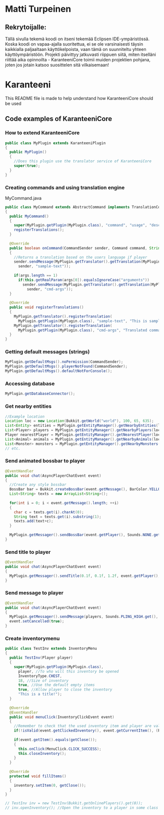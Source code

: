 # Matti Turpeinen

## Rekrytoijalle:
Tällä sivulla tekemä koodi on itseni tekemää Eclipsen IDE-ympäristössä. Koska koodi on vapaa-ajalla suoritettua, ei se ole varsinaisesti täysin kaikkialla paljaaltaan käyttökelpoista, vaan tämä on suunniteltu yhteen käyttöympäristöön. Projekti päivittyy jatkuvasti riippuen siitä, miten itselläni riittää aika opinnoilta - KaranteeniCore toimii muiden projektien pohjana, joten jos jotain katsoo suosittelen sitä vilkaisemaan!

# Karanteeni
This README file is made to help understand how KaranteeniCore should be used

## Code examples of KaranteeniCore
### How to extend KaranteeniCore
```java
public class MyPlugin extends KaranteeniPlugin
{
  public MyPlugin()
  {
    //Does this plugin use the translator service of KaranteeniCore
    super(true);
  }
}
```

### Creating commands and using translation engine
MyCommand.java
```java
public class MyCommand extends AbstractCommand implements TranslationContainer
{
  public MyCommand()
  {
    super(MyPlugin.getPlugin(MyPlugin.class), "command", "usage", "description", Arrays.asList("possible","command","arguments"));
    registerTranslations();
  }
  
  @Override
  public boolean onCommand(CommandSender sender, Command command, String label, String[] args) 
  {
    //Returns a translation based on the users language if player
    sender.sendMessage(MyPlugin.getTranslator().getTranslation(MyPlugin.getPlugin(MyPlugin.class),
      sender, "sample-text"));
    
    if(args.length == 1)
      if(this.getRealParam(args[0]).equalsIgnoreCase("arguments"))
        sender.sendMessage(MyPlugin.getTranslator().getTranslation(MyPlugin.getPlugin(MyPlugin.class),
          sender, "cmd-args"));
  }
  
  @Override
  public void registerTranslations() 
  {
    MyPlugin.getTranslator().registerTranslation(
      MyPlugin.getPlugin(MyPlugin.class), "sample-text", "This is sample text");
    MyPlugin.getTranslator().registerTranslation(
      MyPlugin.getPlugin(MyPlugin.class), "cmd-args", "Translated command arguments!");
  }
}
```

### Getting default messages (strings)
```java
MyPlugin.getDefaultMsgs().noPermission(CommandSender);
MyPlugin.getDefaultMsgs().playerNotFound(CommandSender);
MyPlugin.getDefaultMsgs().defaultNotForConsole();
```

### Accessing database
```java
MyPlugin.getDatabaseConnector();
```

### Get nearby entities
```java
//Example location
Location loc = new Location(Bukkit.getWorld("world"), 100, 65, 635);
List<Entity> entities = MyPlugin.getEntityManager().getNearbyEntities(loc, 5);
List<Player> players = MyPlugin.getEntityManager().getNearbyPlayers(loc, 5);
Player nearestPlayer = MyPlugin.getEntityManager().getNearestPlayer(loc);
List<Animal> animals = MyPlugin.getEntityManager().getNearbyAnimals(loc, 5);
List<Monster> monsters = MyPlugin.getEntityManager().getNearbyMonsters(loc, 5);
// etc.
```

### Send animated bossbar to player
```java
@EventHandler
public void chat(AsyncPlayerChatEvent event)
{
  //Create any style bossbar
  BossBar bar = Bukkit.createBossBar(event.getMessage(), BarColor.YELLOW, BarStyle.SOLID);
  List<String> texts = new ArrayList<String>();
  
  for(int i = 0; i < event.getMessage().length; ++i)
  {
    char c = texts.get(i).charAt(0);
    String text = texts.get(i).substring(1);
    texts.add(text+c);
  }
  
  MyPlugin.getMessager().sendBossBar(event.getPlayer(), Sounds.NONE.get(), 5f, 3, true, bar, texts);
}
```

### Send title to player
```java
@EventHandler
public void chat(AsyncPlayerChatEvent event)
{
  MyPlugin.getMessager().sendTitle(0.1f, 0.1f, 1.2f, event.getPlayer(), event.getMessage(), "subtitle!", Sounds.NONE.get());
}
```

### Send message to player
```java
@EventHandler
public void chat(AsyncPlayerChatEvent event)
{
  MyPlugin.getMessager().sendMessage(players, Sounds.PLING_HIGH.get(), "This is a message with sound!");
  event.setCancelled(true);
}
```

### Create inventorymenu
```java
public class TestInv extends InventoryMenu
{
  public TestInv(Player player)
  {
    super(MyPlugin.getPlugin(MyPlugin.class), 
      player, //To who will this inventory be opened
      InventoryType.CHEST,
      18, //Size of inventory
      true, //Use the default empty items
      true, //Allow player to close the inventory
      "This is a title!");
  }
  
  @Override
  @EventHandler
  public void menuClick(InventoryClickEvent event)
  {
    //Remember to check that the used inventory item and player are valid!
    if(!isValid(event.getClickedInventory(), event.getCurrentItem(), (Player)event.getWhoClicked()) return;
    
    if(event.getItem().equals(getClose());
    {
      this.onClick(MenuClick.CLICK_SUCCESS);
      this.closeInventory();
    }
  }
  
  @Override
  protected void fillItems()
  {
    inventory.setItem(0, getClose());
  }
}

// TestInv inv = new TestInv(Bukkit.getOnlinePlayers().get(0));
// inv.openInventory(); //Open the inventory to a player in some class
```
